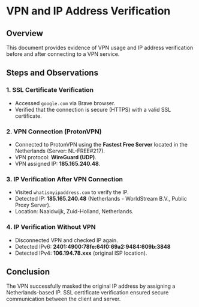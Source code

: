 
# VPN and IP Address Verification

## Overview
This document provides evidence of VPN usage and IP address verification before and after connecting to a VPN service.

## Steps and Observations

### 1. SSL Certificate Verification
- Accessed `google.com` via Brave browser.
- Verified that the connection is secure (HTTPS) with a valid SSL certificate.

### 2. VPN Connection (ProtonVPN)
- Connected to ProtonVPN using the **Fastest Free Server** located in the Netherlands (Server: NL-FREE#217).
- VPN protocol: **WireGuard (UDP)**.
- VPN assigned IP: **185.165.240.48**.

### 3. IP Verification After VPN Connection
- Visited `whatismyipaddress.com` to verify the IP.
- Detected IP: **185.165.240.48** (Netherlands - WorldStream B.V., Public Proxy Server).
- Location: Naaldwijk, Zuid-Holland, Netherlands.

### 4. IP Verification Without VPN
- Disconnected VPN and checked IP again.
- Detected IPv6: **2401:4900:78fe:64f0:69a2:9484:609b:3848**
- Detected IPv4: **106.194.78.xxx** (original ISP location).

## Conclusion
The VPN successfully masked the original IP address by assigning a Netherlands-based IP. SSL certificate verification ensured secure communication between the client and server.
